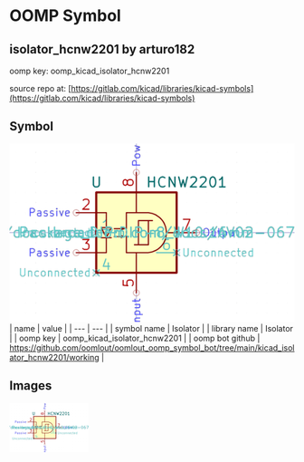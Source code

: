 # OOMP Symbol  
## isolator_hcnw2201  by arturo182  
  
oomp key: oomp_kicad_isolator_hcnw2201  
  
source repo at: [https://gitlab.com/kicad/libraries/kicad-symbols](https://gitlab.com/kicad/libraries/kicad-symbols)  
## Symbol  
  
[![working.png](working_600.png)](working.png)  
| name | value | 
| --- | --- | 
| symbol name | Isolator | 
| library name | Isolator | 
| oomp key | oomp_kicad_isolator_hcnw2201 | 
| oomp bot github | https://github.com/oomlout/oomlout_oomp_symbol_bot/tree/main/kicad_isolator_hcnw2201/working | 
## Images  
  
[![working.png](working_140.png)](working.png)  
